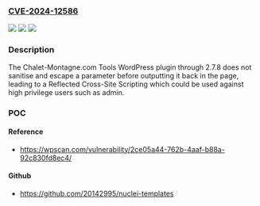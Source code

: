 ### [CVE-2024-12586](https://cve.mitre.org/cgi-bin/cvename.cgi?name=CVE-2024-12586)
![](https://img.shields.io/static/v1?label=Product&message=Chalet-Montagne.com%20Tools&color=blue)
![](https://img.shields.io/static/v1?label=Version&message=n%2Fa&color=blue)
![](https://img.shields.io/static/v1?label=Vulnerability&message=CWE-79%20Cross-Site%20Scripting%20(XSS)&color=brighgreen)

### Description

The Chalet-Montagne.com Tools WordPress plugin through 2.7.8 does not sanitise and escape a parameter before outputting it back in the page, leading to a Reflected Cross-Site Scripting which could be used against high privilege users such as admin.

### POC

#### Reference
- https://wpscan.com/vulnerability/2ce05a44-762b-4aaf-b88a-92c830fd8ec4/

#### Github
- https://github.com/20142995/nuclei-templates

